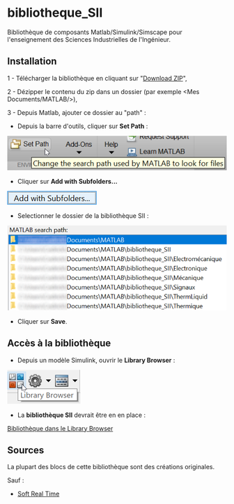 # bibliotheque_SII
Bibliothèque de composants Matlab/Simulink/Simscape pour l'enseignement des Sciences Industrielles de l'Ingénieur.

## Installation
 1 - Télécharger la bibliothèque en cliquant sur "[Download ZIP](https://github.com/cedrick-f/bibliotheque_SII/archive/master.zip)",
 
 2 - Dézipper le contenu du zip dans un dossier (par exemple <Mes Documents/MATLAB/>),
 
 3 - Depuis Matlab, ajouter ce dossier au "path" :
 
 * Depuis la barre d'outils, cliquer sur **Set Path** :
     
 ![Bouton Set Path](/Images/MATLAB_Boutton_Set_path.png)
 
 * Cliquer sur **Add with Subfolders...**
     
 ![Bouton Add with Subfolders](/Images/MATLAB_Boutton_AddwithSF.png)
 
 * Selectionner le dossier de la bibliothèque SII :
     
 ![Search Path](/Images/MATLAB_Path.png)
 
 * Cliquer sur **Save**.
 
 
## Accès à la bibliothèque
* Depuis un modèle Simulink, ouvrir le **Library Browser** :

![Bouton Library Browser](/Images/MATLAB_Library_Browser.png)

* La **bibliothèque SII** devrait être en en place :

[Bibliothèque dans le Library Browser](/Images/MATLAB_Bibli_SSI.png)


## Sources
La plupart des blocs de cette bibliothèque sont des créations originales.

Sauf :
 * [Soft Real Time](http://www.mathworks.com/matlabcentral/fileexchange/21908-simulink%C2%AE-real-time-execution)

